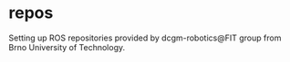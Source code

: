 repos
=====

Setting up ROS repositories provided by dcgm-robotics@FIT group from Brno University of Technology.
